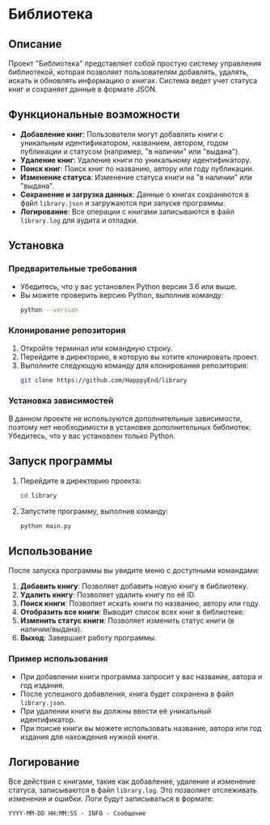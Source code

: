 # Библиотека
## Описание

Проект "Библиотека" представляет собой простую систему управления библиотекой, 
которая позволяет пользователям добавлять, удалять, искать и обновлять
информацию о книгах. Система ведет учет статуса книг и сохраняет данные в 
формате JSON.

## Функциональные возможности

- **Добавление книг**: Пользователи могут добавлять книги с уникальным 
    идентификатором, названием, автором, годом публикации и статусом 
    (например, "в наличии" или "выдана").
- **Удаление книг**: Удаление книги по уникальному идентификатору.
- **Поиск книг**: Поиск книг по названию, автору или году публикации.
- **Изменение статуса**: Изменение статуса книги на "в наличии" или "выдана".
- **Сохранение и загрузка данных**: Данные о книгах сохраняются в файл 
                                   `library.json` и загружаются при запуске программы.
- **Логирование**: Все операции с книгами записываются в файл
                   `library.log` для аудита и отладки.

## Установка

### Предварительные требования

- Убедитесь, что у вас установлен Python версии 3.6 или выше. 
- Вы можете проверить версию Python, выполнив команду:
  ```bash
  python --version
  ```

### Клонирование репозитория

1. Откройте терминал или командную строку.
2. Перейдите в директорию, в которую вы хотите клонировать проект.
3. Выполните следующую команду для клонирования репозитория:
   ```bash
   git clone https://github.com/HapppyEnd/library
   ```

### Установка зависимостей

В данном проекте не используются дополнительные зависимости, 
поэтому нет необходимости в установке дополнительных библиотек. 
Убедитесь, что у вас установлен только Python.

## Запуск программы

1. Перейдите в директорию проекта:
   ```bash
   cd library
   ```
2. Запустите программу, выполнив команду:
   ```bash
   python main.py
   ```

## Использование

После запуска программы вы увидите меню с доступными командами:

1. **Добавить книгу**: Позволяет добавить новую книгу в библиотеку.
2. **Удалить книгу**: Позволяет удалить книгу по её ID.
3. **Поиск книги**: Позволяет искать книги по названию, автору или году.
4. **Отобразить все книги**: Выводит список всех книг в библиотеке.
5. **Изменить статус книги**: Позволяет изменить статус книги (в наличии/выдана).
6. **Выход**: Завершает работу программы.

### Пример использования

- При добавлении книги программа запросит у вас название, автора и год издания. 
- После успешного добавления, книга будет сохранена в файл `library.json`.
- При удалении книги вы должны ввести её уникальный идентификатор.
- При поиске книги вы можете использовать название, автора или год издания для 
  нахождения нужной книги.

## Логирование

Все действия с книгами, такие как добавление, удаление и изменение статуса, 
записываются в файл `library.log`. Это позволяет отслеживать изменения и ошибки.
Логи будут записываться в формате:
```
YYYY-MM-DD HH:MM:SS - INFO - Сообщение
```
